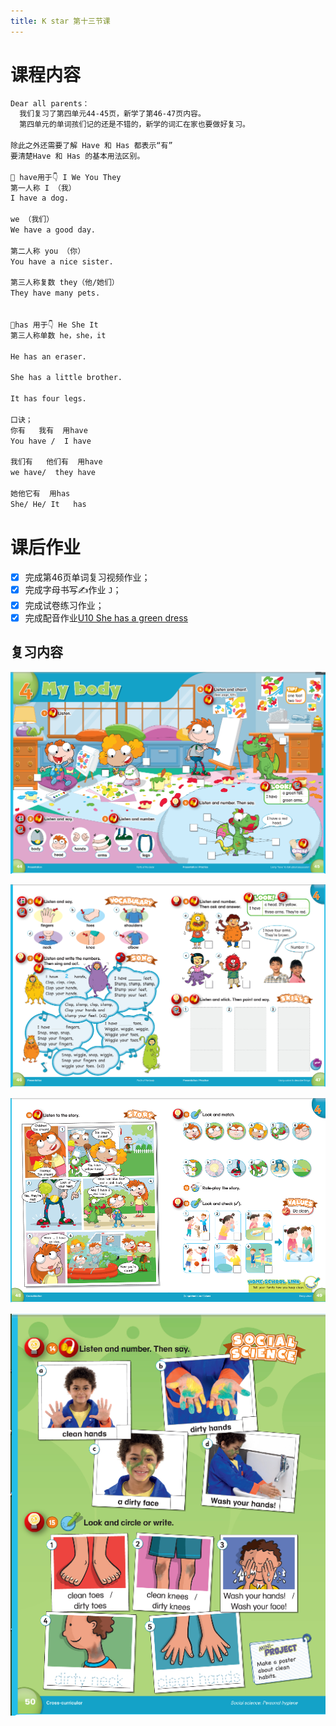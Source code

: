 ```yaml
---
title: K star 第十三节课
---
```


# 课程内容

```bash
Dear all parents：
  我们复习了第四单元44-45页，新学了第46-47页内容。
  第四单元的单词孩们记的还是不错的，新学的词汇在家也要做好复习。

除此之外还需要了解 Have 和 Has 都表示“有”
要清楚Have 和 Has 的基本用法区别。

🌟 have用于👇 I We You They
第一人称 I （我）
I have a dog.

we （我们）
We have a good day.

第二人称 you （你）
You have a nice sister.

第三人称复数 they（他/她们）
They have many pets.


🌟has 用于👇 He She It
第三人称单数 he，she，it

He has an eraser.

She has a little brother.

It has four legs.

口诀；
你有   我有  用have
You have /  I have

我们有   他们有  用have
we have/  they have

她他它有  用has
She/ He/ It   has
```

# 课后作业

- [x] 完成第46页单词复习视频作业；
- [x] 完成字母书写✍️作业 `J`；
- [x] 完成试卷练习作业；
- [x] 完成配音作业[U10 She has a green dress](https://children.qupeiyin.com/index.php?m=home&c=show&a=share&sharefrom=oneself&id=MDAwMDAwMDAwMLCdxKqBoabdsLeArQ)

## 复习内容

![](2020-11-01-amy/01.png)

![](2020-11-08-amy/01.png)

![](2020-11-08-amy/02.png)

![](2020-11-08-amy/03.png)
